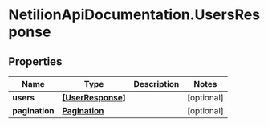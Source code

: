 # NetilionApiDocumentation.UsersResponse

## Properties
Name | Type | Description | Notes
------------ | ------------- | ------------- | -------------
**users** | [**[UserResponse]**](UserResponse.md) |  | [optional] 
**pagination** | [**Pagination**](Pagination.md) |  | [optional] 
